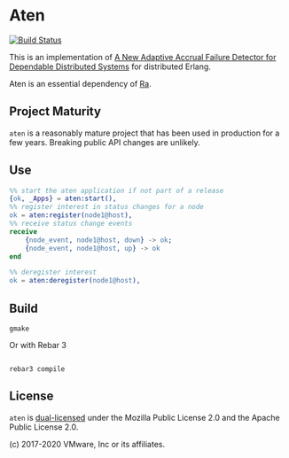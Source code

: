 # Aten

[![Build Status](https://travis-ci.org/rabbitmq/aten.svg?branch=master)](https://travis-ci.org/rabbitmq/aten)

This is an implementation of [A New Adaptive Accrual Failure Detector for Dependable Distributed Systems](https://dl.acm.org/citation.cfm?id=1244129)
for distributed Erlang.

Aten is an essential dependency of [Ra](https://github.com/rabbitmq/ra).


## Project Maturity

`aten` is a reasonably mature project that has been used in production
for a few years. Breaking public API changes are unlikely.


## Use

``` erl
%% start the aten application if not part of a release
{ok, _Apps} = aten:start(),
%% register interest in status changes for a node
ok = aten:register(node1@host),
%% receive status change events
receive
    {node_event, node1@host, down} -> ok;
    {node_event, node1@host, up} -> ok
end

%% deregister interest
ok = aten:deregister(node1@host),
```

## Build

``` shell
gmake
```

Or with Rebar 3

``` shell

rebar3 compile
```

## License

`aten` is [dual-licensed](./LICENSE) under the Mozilla Public License 2.0
and the Apache Public License 2.0.

(c) 2017-2020 VMware, Inc or its affiliates. 
